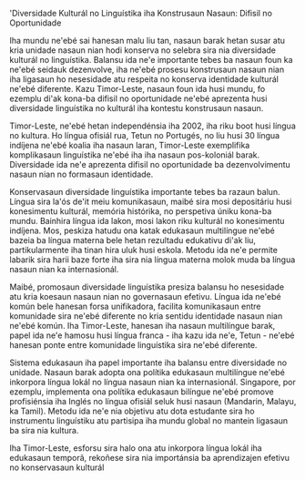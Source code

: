 'Diversidade Kulturál no Linguístika iha Konstrusaun Nasaun: Difisil no Oportunidade

Iha mundu ne'ebé sai hanesan malu liu tan, nasaun barak hetan susar atu kria unidade nasaun nian hodi konserva no selebra sira nia diversidade kulturál no linguístika. Balansu ida ne'e importante tebes ba nasaun foun ka ne'ebé seidauk dezenvolve, iha ne'ebé prosesu konstrusaun nasaun nian iha ligasaun ho nesesidade atu respeita no konserva identidade kulturál ne'ebé diferente. Kazu Timor-Leste, nasaun foun ida husi mundu, fo ezemplu di'ak kona-ba difisil no oportunidade ne'ebé aprezenta husi diversidade linguístika no kulturál iha kontestu konstrusaun nasaun.

Timor-Leste, ne'ebé hetan independénsia iha 2002, iha riku boot husi língua no kultura. Ho língua ofisiál rua, Tetun no Portugés, no liu husi 30 língua indíjena ne'ebé koalia iha nasaun laran, Timor-Leste exemplifika komplikasaun linguístika ne'ebé iha iha nasaun pos-koloniál barak. Diversidade ida ne'e aprezenta difisil no oportunidade ba dezenvolvimentu nasaun nian no formasaun identidade.

Konservasaun diversidade linguístika importante tebes ba razaun balun. Língua sira la'ós de'it meiu komunikasaun, maibé sira mosi depositáriu husi konesimentu kulturál, memória histórika, no perspetiva úniku kona-ba mundu. Bainhira língua ida lakon, mosi lakon riku kulturál no konesimentu indíjena. Mos, peskiza hatudu ona katak edukasaun multilíngue ne'ebé bazeia ba língua materna bele hetan rezultadu edukativu di'ak liu, partikularmente iha tinan hira uluk husi eskola. Metodu ida ne'e permite labarik sira harii baze forte iha sira nia língua materna molok muda ba língua nasaun nian ka internasionál.

Maibé, promosaun diversidade linguístika presiza balansu ho nesesidade atu kria koesaun nasaun nian no governasaun efetivu. Língua ida ne'ebé komún bele hanesan forsa unifikadora, facilita komunikasaun entre komunidade sira ne'ebé diferente no kria sentidu identidade nasaun nian ne'ebé komún. Iha Timor-Leste, hanesan iha nasaun multilíngue barak, papel ida ne'e hamosu husi língua franca - iha kazu ida ne'e, Tetun - ne'ebé hanesan ponte entre komunidade linguístika sira ne'ebé diferente.

Sistema edukasaun iha papel importante iha balansu entre diversidade no unidade. Nasaun barak adopta ona polítika edukasaun multilíngue ne'ebé inkorpora língua lokál no língua nasaun nian ka internasionál. Singapore, por ezemplu, implementa ona polítika edukasaun bilíngue ne'ebé promove profisiénsia iha Inglés no língua ofisiál seluk husi nasaun (Mandarin, Malayu, ka Tamil). Metodu ida ne'e nia objetivu atu dota estudante sira ho instrumentu linguístiku atu partisipa iha mundu global no mantein ligasaun ba sira nia kultura.

Iha Timor-Leste, esforsu sira halo ona atu inkorpora língua lokál iha edukasaun temporã, rekoñese sira nia importánsia ba aprendizajen efetivu no konservasaun kulturál